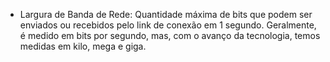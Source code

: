 - Largura de Banda de Rede: Quantidade máxima de bits que podem ser enviados ou recebidos pelo link de conexão em 1 segundo. Geralmente, é medido em bits por segundo, mas, com o avanço da tecnologia, temos medidas em kilo, mega e giga.